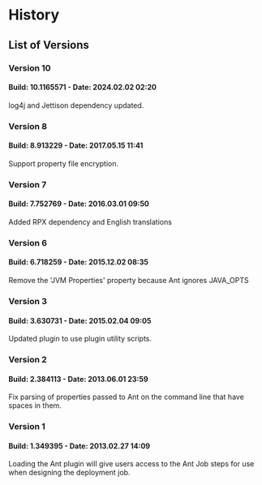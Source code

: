 # History
 
## List of Versions
 
### Version 10
 
#### Build: 10.1165571 - Date: 2024.02.02 02:20
 
log4j and Jettison dependency updated.
 
### Version 8
 
#### Build: 8.913229 - Date: 2017.05.15 11:41
 
Support property file encryption.
 
### Version 7
 
#### Build: 7.752769 - Date: 2016.03.01 09:50
 
Added RPX dependency and English translations
 
### Version 6
 
#### Build: 6.718259 - Date: 2015.12.02 08:35
 
Remove the 'JVM Properties' property because Ant ignores JAVA_OPTS
 
### Version 3
 
#### Build: 3.630731 - Date: 2015.02.04 09:05
 
Updated plugin to use plugin utility scripts.
 
### Version 2
 
#### Build: 2.384113 - Date: 2013.06.01 23:59
 
Fix parsing of properties passed to Ant on the command line that have spaces in them.
 
### Version 1
 
#### Build: 1.349395 - Date: 2013.02.27 14:09
 
Loading the Ant plugin will give users access to the Ant Job steps for use when designing the deployment job.
 
